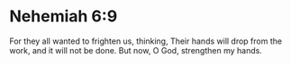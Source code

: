 # Nehemiah 6:9

For they all wanted to frighten us, thinking, Their hands will drop from the work, and it will not be done. But now, O God, strengthen my hands.
